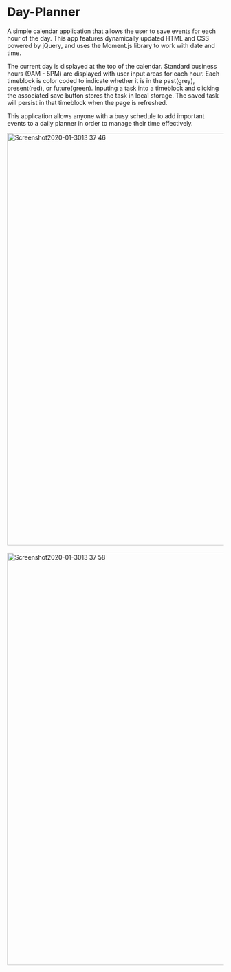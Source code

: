 # Day-Planner
A simple calendar application that allows the user to save events for each hour of the day. This app features dynamically updated HTML and CSS powered by jQuery, and uses the Moment.js library to work with date and time.

The current day is displayed at the top of the calendar. Standard business hours (9AM - 5PM) are displayed with user input areas for each hour. Each timeblock is color coded to indicate whether it is in the past(grey), present(red), or future(green). Inputing a task into a timeblock and clicking the associated save button stores the task in local storage. The saved task will persist in that timeblock when the page is refreshed.

This application allows anyone with a busy schedule to add important events to a daily planner in order to manage their time effectively.



<img width="960" alt="Screenshot2020-01-3013 37 46" src="https://user-images.githubusercontent.com/56415756/73485361-95605680-4368-11ea-9641-5170a6ac7ff3.png">
<br>
<br>
<img width="960" alt="Screenshot2020-01-3013 37 58" src="https://user-images.githubusercontent.com/56415756/73485504-cc366c80-4368-11ea-898b-4a33134f3790.png">



